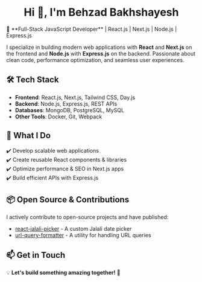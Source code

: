 <h1 align="center">Hi 👋, I'm Behzad Bakhshayesh </h1>
🚀 **Full-Stack JavaScript Developer** | React.js | Next.js | Node.js | Express.js  

I specialize in building modern web applications with **React** and **Next.js** on the frontend and **Node.js** with **Express.js** on the backend. Passionate about clean code, performance optimization, and seamless user experiences.  

## 🛠️ Tech Stack  
- **Frontend**: React.js, Next.js, Tailwind CSS, Day.js  
- **Backend**: Node.js, Express.js, REST APIs  
- **Databases**: MongoDB, PostgreSQL, MySQL  
- **Other Tools**: Docker, Git, Webpack  

## 🌟 What I Do  
✔️ Develop scalable web applications  
✔️ Create reusable React components & libraries  
✔️ Optimize performance & SEO in Next.js apps  
✔️ Build efficient APIs with Express.js  

## 📦 Open Source & Contributions  
I actively contribute to open-source projects and have published:  
- [react-jalali-picker](https://www.npmjs.com/package/react-jalali-picker) - A custom Jalali date picker  
- [url-query-formatter](https://www.npmjs.com/package/url-query-formatter) - A utility for handling URL queries  

## 📫 Get in Touch  

💡 **Let's build something amazing together!** 🚀
